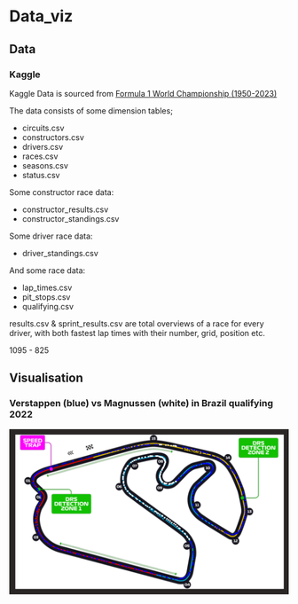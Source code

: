 # Data_viz

## Data
### Kaggle
Kaggle Data is sourced from [Formula 1 World Championship (1950-2023)](https://www.kaggle.com/datasets/rohanrao/formula-1-world-championship-1950-2020?resource=download)

The data consists of some dimension tables;
- circuits.csv
- constructors.csv
- drivers.csv
- races.csv
- seasons.csv
- status.csv

Some constructor race data:
- constructor_results.csv
- constructor_standings.csv

Some driver race data:
- driver_standings.csv

And some race data:
- lap_times.csv
- pit_stops.csv
- qualifying.csv

results.csv & sprint_results.csv are total overviews of a race for every driver, with both fastest lap times with their number, grid, position etc.

1095 - 825

## Visualisation
### Verstappen (blue) vs Magnussen (white) in Brazil qualifying 2022
![Max vs Mag in Brazil qualifying 2022](https://github.com/borchand/Data_viz/blob/main/first_fastest.png)
